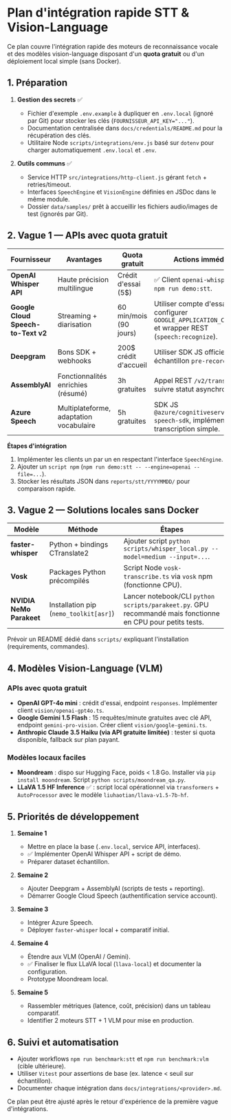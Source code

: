 # Plan d'intégration rapide STT & Vision-Language

Ce plan couvre l'intégration rapide des moteurs de reconnaissance vocale et des modèles vision-language disposant d'un **quota gratuit** ou d'un déploiement local simple (sans Docker).

## 1. Préparation

1. **Gestion des secrets** ✅
   - Fichier d'exemple `.env.example` à dupliquer en `.env.local` (ignoré par Git) pour stocker les clés (`FOURNISSEUR_API_KEY="..."`).
   - Documentation centralisée dans `docs/credentials/README.md` pour la récupération des clés.
   - Utilitaire Node `scripts/integrations/env.js` basé sur `dotenv` pour charger automatiquement `.env.local` et `.env`.

2. **Outils communs** ✅
   - Service HTTP `src/integrations/http-client.js` gérant `fetch` + retries/timeout.
   - Interfaces `SpeechEngine` et `VisionEngine` définies en JSDoc dans le même module.
   - Dossier `data/samples/` prêt à accueillir les fichiers audio/images de test (ignorés par Git).

## 2. Vague 1 — APIs avec quota gratuit

| Fournisseur                        | Avantages                               | Quota gratuit          | Actions immédiates                                                                                         |
| ---------------------------------- | --------------------------------------- | ---------------------- | ---------------------------------------------------------------------------------------------------------- |
| **OpenAI Whisper API**             | Haute précision multilingue             | Crédit d'essai (5$)    | ✅ Client `openai-whisper` + CLI `npm run demo:stt`.                                                       |
| **Google Cloud Speech-to-Text v2** | Streaming + diarisation                 | 60 min/mois (90 jours) | Utiliser compte d'essai, configurer `GOOGLE_APPLICATION_CREDENTIALS` et wrapper REST (`speech:recognize`). |
| **Deepgram**                       | Bons SDK + webhooks                     | 200$ crédit d'accueil  | Utiliser SDK JS officiel, test sur échantillon `pre-recorded`.                                             |
| **AssemblyAI**                     | Fonctionnalités enrichies (résumé)      | 3h gratuites           | Appel REST `/v2/transcript`, suivre statut asynchrone.                                                     |
| **Azure Speech**                   | Multiplateforme, adaptation vocabulaire | 5h gratuites           | SDK JS `@azure/cognitiveservices-speech-sdk`, implémenter transcription simple.                            |

**Étapes d'intégration**

1. Implémenter les clients un par un en respectant l'interface `SpeechEngine`.
2. Ajouter un `script npm` (`npm run demo:stt -- --engine=openai --file=...`).
3. Stocker les résultats JSON dans `reports/stt/YYYYMMDD/` pour comparaison rapide.

## 3. Vague 2 — Solutions locales sans Docker

| Modèle                   | Méthode                                | Étapes                                                                                                     |
| ------------------------ | -------------------------------------- | ---------------------------------------------------------------------------------------------------------- |
| **faster-whisper**       | Python + bindings CTranslate2          | Ajouter script `python scripts/whisper_local.py --model=medium --input=...`.                               |
| **Vosk**                 | Packages Python précompilés            | Script Node `vosk-transcribe.ts` via `vosk` npm (fonctionne CPU).                                          |
| **NVIDIA NeMo Parakeet** | Installation pip (`nemo_toolkit[asr]`) | Lancer notebook/CLI `python scripts/parakeet.py`. GPU recommandé mais fonctionne en CPU pour petits tests. |

Prévoir un README dédié dans `scripts/` expliquant l'installation (requirements, commandes).

## 4. Modèles Vision-Language (VLM)

### APIs avec quota gratuit

- **OpenAI GPT-4o mini** : crédit d'essai, endpoint `responses`. Implémenter client `vision/openai-gpt4o.ts`.
- **Google Gemini 1.5 Flash** : 15 requêtes/minute gratuites avec clé API, endpoint `gemini-pro-vision`. Créer client `vision/google-gemini.ts`.
- **Anthropic Claude 3.5 Haiku (via API gratuite limitée)** : tester si quota disponible, fallback sur plan payant.

### Modèles locaux faciles

- **Moondream** : dispo sur Hugging Face, poids < 1.8 Go. Installer via `pip install moondream`. Script `python scripts/moondream_qa.py`.
- **LLaVA 1.5 HF Inference** ✅ : script local opérationnel via `transformers` + `AutoProcessor` avec le modèle `liuhaotian/llava-v1.5-7b-hf`.

## 5. Priorités de développement

1. **Semaine 1**
   - Mettre en place la base (`.env.local`, service API, interfaces).
   - ✅ Implémenter OpenAI Whisper API + script de démo.
   - Préparer dataset échantillon.

2. **Semaine 2**
   - Ajouter Deepgram + AssemblyAI (scripts de tests + reporting).
   - Démarrer Google Cloud Speech (authentification service account).

3. **Semaine 3**
   - Intégrer Azure Speech.
   - Déployer `faster-whisper` local + comparatif initial.

4. **Semaine 4**
   - Étendre aux VLM (OpenAI / Gemini).
   - ✅ Finaliser le flux LLaVA local (`llava-local`) et documenter la configuration.
   - Prototype Moondream local.

5. **Semaine 5**
   - Rassembler métriques (latence, coût, précision) dans un tableau comparatif.
   - Identifier 2 moteurs STT + 1 VLM pour mise en production.

## 6. Suivi et automatisation

- Ajouter workflows `npm run benchmark:stt` et `npm run benchmark:vlm` (cible ultérieure).
- Utiliser `Vitest` pour assertions de base (ex. latence < seuil sur échantillon).
- Documenter chaque intégration dans `docs/integrations/<provider>.md`.

Ce plan peut être ajusté après le retour d'expérience de la première vague d'intégrations.
